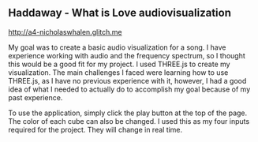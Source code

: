 
## Haddaway - What is Love audiovisualization

http://a4-nicholaswhalen.glitch.me


My goal was to create a basic audio visualization for a song. I have experience working with audio and the frequency spectrum, so I thought this would be a good fit for my project. I used THREE.js to create my visualization. The main challenges I faced were learning how to use THREE.js, as I have no previous experience with it, however, I had a good idea of what I needed to actually do to accomplish my goal because of my past experience. 

To use the application, simply click the play button at the top of the page. The color of each cube can also be changed. I used this as my four inputs required for the project. They will change in real time.


